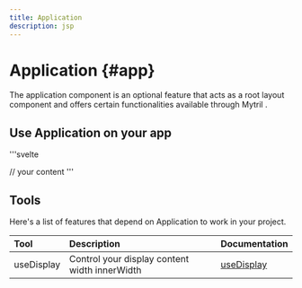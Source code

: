 ```yaml
---
title: Application
description: jsp
---
```


# Application {#app}

The application component is an optional feature that acts as a root layout component and offers certain functionalities available through Mytril .

## Use Application on your app

'''svelte

<script>
    import { App } from "mytril"
</script>

<App>
    // your content
</App>
'''

## Tools

Here's a list of features that depend on Application to work in your project.

| Tool       | Description                                   | Documentation                      |
| :--------- | :-------------------------------------------- | :--------------------------------- |
| useDisplay | Control your display content width innerWidth | [useDisplay]('/tools/use-display') |
